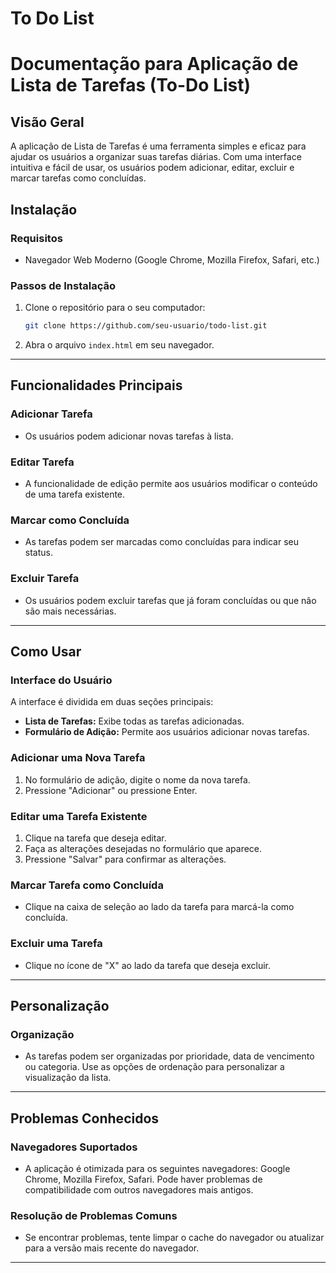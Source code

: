 # To Do List

# Documentação para Aplicação de Lista de Tarefas (To-Do List)

## Visão Geral

A aplicação de Lista de Tarefas é uma ferramenta simples e eficaz para ajudar os usuários a organizar suas tarefas diárias. Com uma interface intuitiva e fácil de usar, os usuários podem adicionar, editar, excluir e marcar tarefas como concluídas.

## Instalação

### Requisitos

- Navegador Web Moderno (Google Chrome, Mozilla Firefox, Safari, etc.)

### Passos de Instalação

1. Clone o repositório para o seu computador:
   ```bash
   git clone https://github.com/seu-usuario/todo-list.git
2.  Abra o arquivo `index.html` em seu navegador.
    

* * *

Funcionalidades Principais
--------------------------

### Adicionar Tarefa

*   Os usuários podem adicionar novas tarefas à lista.

### Editar Tarefa

*   A funcionalidade de edição permite aos usuários modificar o conteúdo de uma tarefa existente.

### Marcar como Concluída

*   As tarefas podem ser marcadas como concluídas para indicar seu status.

### Excluir Tarefa

*   Os usuários podem excluir tarefas que já foram concluídas ou que não são mais necessárias.

* * *

Como Usar
---------

### Interface do Usuário

A interface é dividida em duas seções principais:

*   **Lista de Tarefas:** Exibe todas as tarefas adicionadas.
*   **Formulário de Adição:** Permite aos usuários adicionar novas tarefas.

### Adicionar uma Nova Tarefa

1.  No formulário de adição, digite o nome da nova tarefa.
2.  Pressione "Adicionar" ou pressione Enter.

### Editar uma Tarefa Existente

1.  Clique na tarefa que deseja editar.
2.  Faça as alterações desejadas no formulário que aparece.
3.  Pressione "Salvar" para confirmar as alterações.

### Marcar Tarefa como Concluída

*   Clique na caixa de seleção ao lado da tarefa para marcá-la como concluída.

### Excluir uma Tarefa

*   Clique no ícone de "X" ao lado da tarefa que deseja excluir.

* * *

Personalização
--------------

### Organização

*   As tarefas podem ser organizadas por prioridade, data de vencimento ou categoria. Use as opções de ordenação para personalizar a visualização da lista.

* * *

Problemas Conhecidos
--------------------

### Navegadores Suportados

*   A aplicação é otimizada para os seguintes navegadores: Google Chrome, Mozilla Firefox, Safari. Pode haver problemas de compatibilidade com outros navegadores mais antigos.

### Resolução de Problemas Comuns

*   Se encontrar problemas, tente limpar o cache do navegador ou atualizar para a versão mais recente do navegador.

* * *
